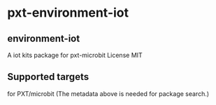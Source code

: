 # pxt-environment-iot


## environment-iot
A iot kits package for pxt-microbit
License
MIT


## Supported targets
for PXT/microbit (The metadata above is needed for package search.)
